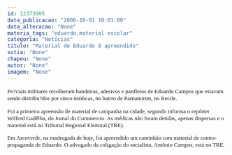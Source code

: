 ```yaml
---
id: 12373005
data_publicacao: "2006-10-01 10:01:00"
data_alteracao: "None"
materia_tags: "eduardo,material escolar"
categoria: "Notícias"
titulo: "Material de Eduardo é apreendido"
sutia: "None"
chapeu: "None"
autor: "None"
imagem: "None"
---
```

<p><P><FONT size=2><FONT face=Verdana>Po?ciais militares recolheram bandeiras, adesivos e panfletos de Eduardo Campos que estavam sendo distribu?dos por&nbsp;cinco médicas, no bairro de Parnamirim, no Recife.</FONT></P></p>
<p><P><FONT face=Verdana>Foi a primeira apreensão de material de campanha na cidade, segundo informa o repórter Wilfred Gadêlha, do Jornal do Commercio. As médicas não foram detidas, apenas dispersas e o material está no Tribunal Regional Eleitoral (TRE).</FONT></P></p>
<p><P><FONT face=Verdana>Em Arcoverde, na madrugada de hoje, foi apreendido um caminhão com material de contra-propaganda de Eduardo. O advogado da coligação do socialista, Antônio Campos, está no TRE.&nbsp;</FONT></P></FONT> </p>
